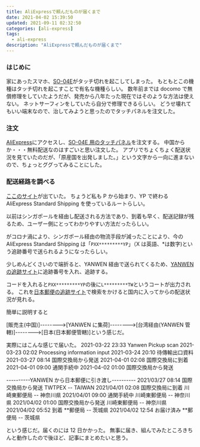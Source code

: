 ```yaml
---
title: AliExpressで頼んだものが届くまで
date: 2021-04-02 15:39:50
updated: 2021-09-11 02:32:50
categories: [ali-express]
tags:
  - ali-express
description: "AliExpressで頼んだものが届くまで"
---
```


### はじめに

家にあったスマホ、[SO-04E](https://xperia.sony.jp/xperia/docomo/so-04e/)がタッチ切れを起こしてしまった。
もともとこの機種はタッチ切れを起こすことで有名な機種らしい。
数年前までは docomo で無償修理をしていたようだが、発売から八年たった現在ではそのような方法は使えない。
ネットサーフィンをしていたら自分で修理できるらしい。
どうせ壊れてもいい端末なので、治してみようと思ったのでタッチパネルを注文した。

<!-- more -->
<!-- toc -->

### 注文

[AliExpress](https://www.aliexpress.com/)にアクセスし、[SO-04E 用のタッチパネル](https://ja.aliexpress.com/item/1000005638515.html?spm=a2g0s.9042311.0.0.c6944c4dqaoF0e)を注文する。
中国からか・・・無料配送なのはすごいと思い注文した。
アプリでちょくちょく配送状況を見ていたのだが、「原産国を出発しました。」という文字から一向に進まないので、ちょっとググってみることにした。

### 配送経路を調べる

[ここのサイト](https://dirtmishouri.blogspot.com/2020/09/pypaliexpress-standard.html)が出ていた。
ちょうど私も P から始まり、YP で終わる AliExpress Standard Shipping を使っているルートらしい。

以前はシンガポールを経由し配送される方法であり、到着も早く、配送記録が残るため、ユーザー側にとってわかりやすい方法だったらしい。

がコロナ渦により、シンガポール経由の物流手段が減ったことにより、今の AliExpress Standard Shipping は「`PXX*********YP`」（X は英語、\*は数字)という追跡番号で送られるようになったらしい。

少しめんどくさいので端折ると、YANWEN 経由で送られてくるため、[YANWEN の追跡サイト](https://track.yw56.com.cn/home/index?aspxerrorpath=/en-US)に追跡番号を入れ、追跡する。

コードを入れると`PXX*********YP`の後に`L*********TW`というコートが出力される。
これを[日本郵便の追跡サイト](https://trackings.post.japanpost.jp/services/srv/search/input)で検索をかけると国内に入ってからの配送状況が見れる。

簡単に説明すると

[販売主(中国)]-------->[YANWEN に集荷]-------->[台湾経由(YANWEN 管轄)]-------->[日本(日本郵便管轄)]という感じだ。

実際にはこんな感じで届いた。
2021-03-22 23:33 Yanwen Pickup scan
2021-03-23 02:02 Processing information input
2021-03-24 20:10 待傳輸出口資料
2021-03-27 08:14 国際交換局から発送
2021-04-01 02:08 国際交換局に到着
2021-04-01 09:00 通関手続中
2021-04-02 01:00 国際交換局から発送

----------YANWEN から日本郵便に引き渡し----------
2021/03/27 08:14 国際交換局から発送 TWTPEX -- TAIWAN
2021/04/01 02:08 国際交換局に到着 川崎東郵便局 -- 神奈川県
2021/04/01 09:00 通関手続中 川崎東郵便局 -- 神奈川県
2021/04/02 01:00 国際交換局から発送 川崎東郵便局 -- 神奈川県
2021/04/02 05:52 到着 **郵便局 -- 茨城県
2021/04/02 12:54 お届け済み **郵便局 -- 茨城県

という感じだ。届くのには 12 日かかった。
無事に届き、組んでみたところきちんと動作したので後ほど、記事にまとめたいと思う。
